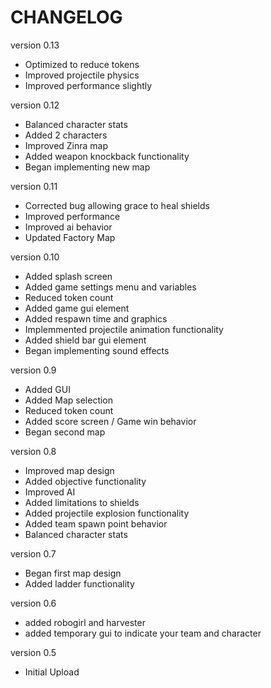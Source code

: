 # CHANGELOG
version 0.13
- Optimized to reduce tokens
- Improved projectile physics
- Improved performance slightly

version 0.12
- Balanced character stats
- Added 2 characters
- Improved Zinra map
- Added weapon knockback functionality
- Began implementing new map

version 0.11
- Corrected bug allowing grace to heal shields
- Improved performance
- Improved ai behavior
- Updated Factory Map

version 0.10
- Added splash screen
- Added game settings menu and variables
- Reduced token count
- Added game gui element
- Added respawn time and graphics
- Implemmented projectile animation functionality
- Added shield bar gui element
- Began implementing sound effects

version 0.9
- Added GUI
- Added Map selection
- Reduced token count
- Added score screen / Game win behavior
- Began second map

version 0.8
- Improved map design
- Added objective functionality
- Improved AI
- Added limitations to shields
- Added projectile explosion functionality
- Added team spawn point behavior
- Balanced character stats

version 0.7
- Began first map design
- Added ladder functionality

version 0.6
- added robogirl and harvester
- added temporary gui to indicate your team and character

version 0.5
- Initial Upload
